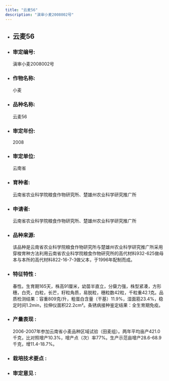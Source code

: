 ```yaml
---
title: "云麦56"
description: "滇审小麦2008002号"
---
```

* ## 云麦56
* ###  审定编号:  
   滇审小麦2008002号

*  ### 作物名称:  
   小麦

*   ###  品种名称: 
    云麦56

*   ### 审定年份: 
    2008

*   ### 审定单位:  
    云南省

*   ### 育种者:  
    云南省农业科学院粮食作物研究所、楚雄州农业科学研究推广所

*   ### 申请者:  
    云南省农业科学院粮食作物研究所、楚雄州农业科学研究推广所

*   ### 品种来源:  
    该品种是云南省农业科学院粮食作物研究所与楚雄州农业科学研究推广所采用穿梭育种方法利用云南省农业科学院粮食作物研究所的高代材料932-625做母本与本所的高代材料822-16-7-3做父本，于1996年配制而成。

*   ### 特征特性 : 
    春性。生育期165天，株高91厘米，幼苗半直立，分蘖力强，株型紧凑，方形穗，白壳，白粒，长芒，籽粒角质，易脱粒，穗粒数42粒，千粒重42.1克。品质检测结果：容重809克/升，粗蛋白含量（干基）11.9%，湿面筋23.4%，稳定时间1.2min，拉伸仪面积22.2cm²。条锈病接种鉴定结果：全生育期免疫。

*   ### 产量表现 : 
    2006-2007年参加云南省小麦品种区域试验（田麦组）。两年平均亩产421.0千克，比对照增产10.3%，增产点（次）率77%。生产示范亩增产28.6-68.9千克，增11.4-18.7%。

*   ### 栽培技术要点 : 
    

*   ### 审定意见 : 
    
